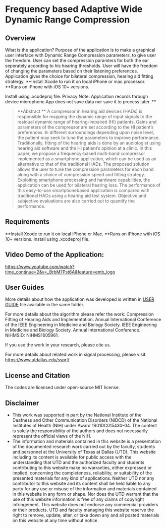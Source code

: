 # Frequency based Adaptive Wide Dynamic Range Compression

## Overview
What is the application?
Purpose of the application is to make a graphical user interface with Dynamic Range Compression parameters, to give user the freedom. User can set the compression paramters for both the ear seperately according to his hearing thresholds.
User will have the freedom of changing the parameters based on their listening preferences. Application gives the choice for bilateral compression, hearing aid fitting stratergy.
**Install Xcode to run it on local iPhone or mac processor.
**Runs on iPhone with iOS 10+ versions.

Install using .xcodeproj file.
Privacy Note: Application records through device microphone.App does not save data nor save it to process later..**

> **Abstract ** 
A compressor in hearing aid devices (HADs) is responsible
for mapping the dynamic range of input signals to the residual dynamic
range of hearing-impaired (HI) patients. Gains and parameters of
the compressor are set according to the HI patient’s preferences. In
different surroundings depending upon noise level, the patient may
seek to tune the parameters to improve performance. Traditionally,
fitting of the hearing aids is done by an audiologist using hearing
aid software and the HI patient’s opinion at a clinic. In this paper,
we propose a frequency-based multi-band compressor implemented
as a smartphone application, which can be used as an alternative
to that of the traditional HADs. The proposed solution allows the
user to tune the compression parameters for each band along with a
choice of compression speed and fitting strategy. Exploiting smartphone
processing and hardware capabilities, the application can be used for
bilateral hearing loss. The performance of this easy-to-use smartphonebased
application is compared with traditional HADs using a hearing
aid test system. Objective and subjective evaluations are also carried
out to quantify the performance.

## Requirements
**Install Xcode to run it on local iPhone or Mac.
**Runs on iPhone with iOS 10+ versions.
Install using .xcodeproj file.

 

## Video Demo of the Application:
https://www.youtube.com/watch?time_continue=2&v=_BrbM7Pst6A&feature=emb_logo

## User Guides
More details about how the application was developed is written in [USER GUIDE](Compression_Users-Guide-iOS.pdf) file available in the same folder.

For more details about the algorithm please refer the work:
Compression Fitting of Hearing Aids and Implementation. Annual International Conference of the IEEE Engineering in Medicine and Biology Society. 
IEEE Engineering in Medicine and Biology Society. Annual International Conference. NIHMSID: NIHMS1605961.

If you use the work in your research, please cite us.

For more details about related work in signal processing, please visit: https://www.utdallas.edu/ssprl/

## License and Citation

The codes are licensed under open-source MIT license.

## Disclaimer
- This work was supported in part by the National Institute of the Deafness and Other Communication Disorders (NIDCD) of the National Institutes of Health (NIH) under Award 1R01DC015430-04. The content is solely the responsibility of the authors and does not necessarily represent the official views of the NIH.
- The information and materials contained in this website is a presentation of the documented research work carried out by the faculty, students and personnel at the University of Texas at Dallas (UTD). This website including its content is available for public access with the understanding that UTD and the authorized faculty and students contributing to this website make no warranties, either expressed or implied, concerning the completeness, reliability, or suitability of the presented materials for any kind of applications. Neither UTD nor any contributor to this website and its content shall be held liable to any party for any use or misuse of the information and materials contained in this website in any form or shape. Nor does the UTD warrant that the use of this website information is free of any claims of copyright infringement. This website does not endorse any commercial providers or their products. UTD and faculty managing this website reserve the right to remove, update, alter, or take down any and all posted materials on this website at any time without notice.
